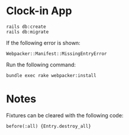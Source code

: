 # Clock-in App

```
rails db:create
rails db:migrate
```

If the following error is shown:

```
Webpacker::Manifest::MissingEntryError
```

Run the following command:

```
bundle exec rake webpacker:install
```

# Notes

Fixtures can be cleared with the following code:

```
before(:all) {Entry.destroy_all}
```
